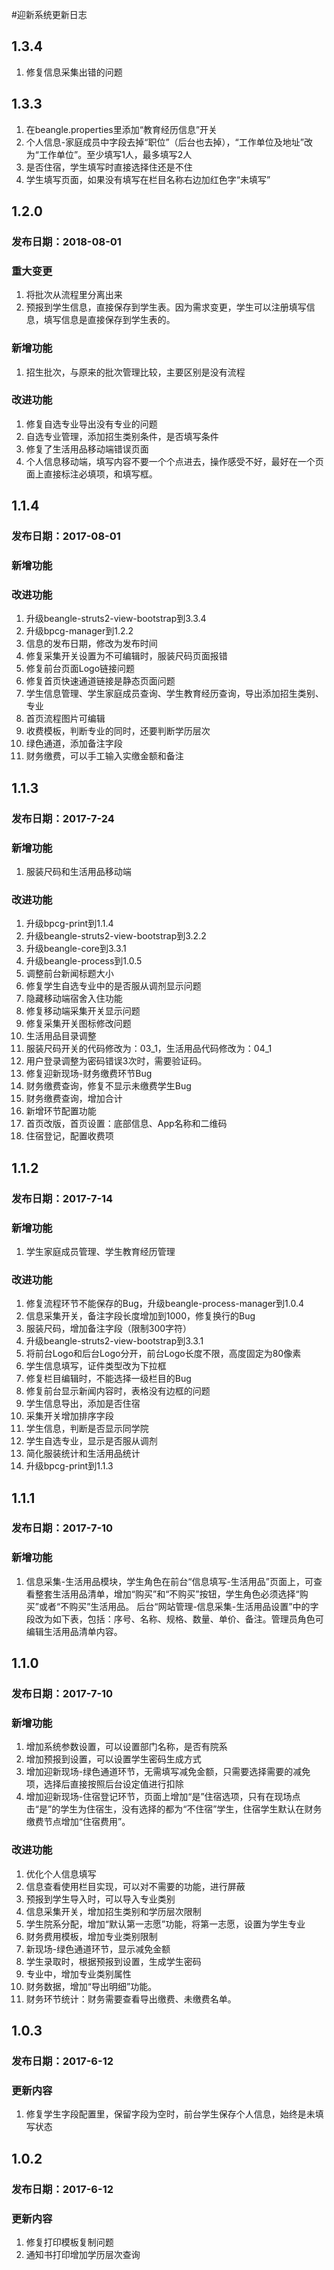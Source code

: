 #迎新系统更新日志
## 1.3.4
1. 修复信息采集出错的问题

## 1.3.3
1. 在beangle.properties里添加“教育经历信息”开关
2. 个人信息-家庭成员中字段去掉“职位”（后台也去掉），“工作单位及地址”改为“工作单位”。至少填写1人，最多填写2人
3. 是否住宿，学生填写时直接选择住还是不住
4. 学生填写页面，如果没有填写在栏目名称右边加红色字“未填写”

## 1.2.0
### 发布日期：2018-08-01
### 重大变更
1. 将批次从流程里分离出来
2. 预报到学生信息，直接保存到学生表。因为需求变更，学生可以注册填写信息，填写信息是直接保存到学生表的。
### 新增功能
1. 招生批次，与原来的批次管理比较，主要区别是没有流程
### 改进功能
1. 修复自选专业导出没有专业的问题
2. 自选专业管理，添加招生类别条件，是否填写条件
3. 修复了生活用品移动端错误页面
4. 个人信息移动端，填写内容不要一个个点进去，操作感受不好，最好在一个页面上直接标注必填项，和填写框。

## 1.1.4
### 发布日期：2017-08-01
### 新增功能
### 改进功能
1. 升级beangle-struts2-view-bootstrap到3.3.4
2. 升级bpcg-manager到1.2.2
3. 信息的发布日期，修改为发布时间
4. 修复采集开关设置为不可编辑时，服装尺码页面报错
5. 修复前台页面Logo链接问题
6. 修复首页快速通道链接是静态页面问题
7. 学生信息管理、学生家庭成员查询、学生教育经历查询，导出添加招生类别、专业
8. 首页流程图片可编辑
9. 收费模板，判断专业的同时，还要判断学历层次
10. 绿色通道，添加备注字段
11. 财务缴费，可以手工输入实缴金额和备注

## 1.1.3
### 发布日期：2017-7-24
### 新增功能
1. 服装尺码和生活用品移动端
### 改进功能
1. 升级bpcg-print到1.1.4
2. 升级beangle-struts2-view-bootstrap到3.2.2
3. 升级beangle-core到3.3.1
3. 升级beangle-process到1.0.5
4. 调整前台新闻标题大小
5. 修复学生自选专业中的是否服从调剂显示问题
6. 隐藏移动端宿舍入住功能
7. 修复移动端采集开关显示问题
8. 修复采集开关图标修改问题
9. 生活用品目录调整
10. 服装尺码开关的代码修改为：03_1，生活用品代码修改为：04_1
11. 用户登录调整为密码错误3次时，需要验证码。
12. 修复迎新现场-财务缴费环节Bug
13. 财务缴费查询，修复不显示未缴费学生Bug
14. 财务缴费查询，增加合计
15. 新增环节配置功能
16. 首页改版，首页设置：底部信息、App名称和二维码
17. 住宿登记，配置收费项

## 1.1.2
### 发布日期：2017-7-14
### 新增功能
1. 学生家庭成员管理、学生教育经历管理
### 改进功能
1. 修复流程环节不能保存的Bug，升级beangle-process-manager到1.0.4
2. 信息采集开关，备注字段长度增加到1000，修复换行的Bug
3. 服装尺码，增加备注字段（限制300字符）
4. 升级beangle-struts2-view-bootstrap到3.3.1
5. 将前台Logo和后台Logo分开，前台Logo长度不限，高度固定为80像素
6. 学生信息填写，证件类型改为下拉框
7. 修复栏目编辑时，不能选择一级栏目的Bug
8. 修复前台显示新闻内容时，表格没有边框的问题
9. 学生信息导出，添加是否住宿
10. 采集开关增加排序字段
11. 学生信息，判断是否显示同学院
12. 学生自选专业，显示是否服从调剂
13. 简化服装统计和生活用品统计
14. 升级bpcg-print到1.1.3
## 1.1.1
### 发布日期：2017-7-10
### 新增功能
1. 信息采集-生活用品模块，学生角色在前台“信息填写-生活用品”页面上，可查看整套生活用品清单，增加“购买”和“不购买”按钮，学生角色必须选择“购买”或者“不购买”生活用品。
   后台“网站管理-信息采集-生活用品设置”中的字段改为如下表，包括：序号、名称、规格、数量、单价、备注。管理员角色可编辑生活用品清单内容。
## 1.1.0
### 发布日期：2017-7-10
### 新增功能
1. 增加系统参数设置，可以设置部门名称，是否有院系
2. 增加预报到设置，可以设置学生密码生成方式
3. 增加迎新现场-绿色通道环节，无需填写减免金额，只需要选择需要的减免项，选择后直接按照后台设定值进行扣除
4. 增加迎新现场-住宿登记环节，页面上增加“是”住宿选项，只有在现场点击“是”的学生为住宿生，没有选择的都为“不住宿”学生，住宿学生默认在财务缴费节点增加“住宿费用”。
### 改进功能
1. 优化个人信息填写
2. 信息查看使用栏目实现，可以对不需要的功能，进行屏蔽
3. 预报到学生导入时，可以导入专业类别
4. 信息采集开关，增加招生类别和学历层次限制
5. 学生院系分配，增加“默认第一志愿”功能，将第一志愿，设置为学生专业
6. 财务费用模板，增加专业类别限制
7. 新现场-绿色通道环节，显示减免金额
8. 学生录取时，根据预报到设置，生成学生密码
9. 专业中，增加专业类别属性
10. 财务数据，增加“导出明细”功能。
11. 财务环节统计：财务需要查看导出缴费、未缴费名单。
## 1.0.3
### 发布日期：2017-6-12
### 更新内容
1. 修复学生字段配置里，保留字段为空时，前台学生保存个人信息，始终是未填写状态
## 1.0.2
### 发布日期：2017-6-12
### 更新内容
1. 修复打印模板复制问题
2. 通知书打印增加学历层次查询
